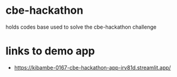 # cbe-hackathon
holds codes base used to solve the cbe-hackathon challenge

# links to demo app
- https://kibambe-0167-cbe-hackathon-app-irv81d.streamlit.app/